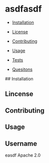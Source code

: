 # asdfasdf

* [Installation]("#installation)

* [License](#license)

* [Contributing](contributing)

* [Usage](#usage)

* [Tests](#tests)

* [Quesitons](#questions)

<a name="installation">
## Installation
</a>


## Lincense

## Contributing

## Usage

## Username
easdf
Apache 2.0
